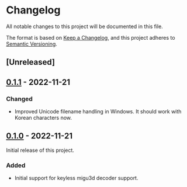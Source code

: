 # Changelog

All notable changes to this project will be documented in this file.

The format is based on [Keep a Changelog](https://keepachangelog.com/en/1.0.0/),
and this project adheres to [Semantic Versioning](https://semver.org/spec/v2.0.0.html).

## [Unreleased]

## [0.1.1] - 2022-11-21

### Changed

- Improved Unicode filename handling in Windows. It should work with Korean characters now.

## [0.1.0] - 2022-11-21

Initial release of this project.

### Added

- Initial support for keyless migu3d decoder support.

[0.1.0]: https://github.com/jixunmoe/migu3d-decoder/commits/v0.1
[0.1.1]: https://github.com/jixunmoe/migu3d-decoder/compare/v0.1...v0.1.1
